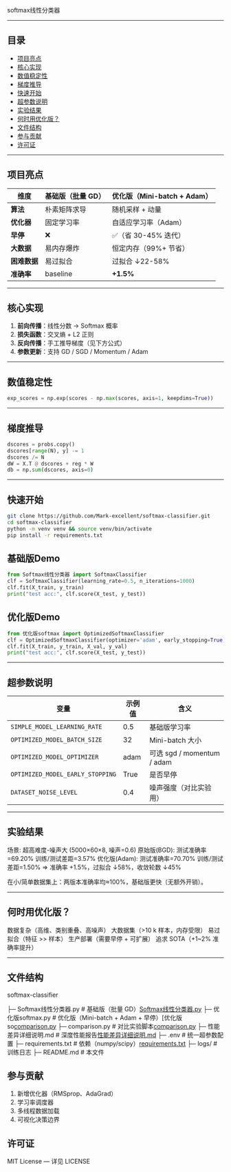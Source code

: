 softmax线性分类器

---

##  目录
- [ 项目亮点](#-项目亮点)
- [ 核心实现](#️-核心实现)
- [ 数值稳定性](#-数值稳定性)
- [ 梯度推导](#-梯度推导)
- [ 快速开始](#-快速开始)
- [ 超参数说明](#️-超参数说明)
- [ 实验结果](#-实验结果)
- [ 何时用优化版？](#-何时用优化版)
- [ 文件结构](#-文件结构)
- [ 参与贡献](#-参与贡献)
- [ 许可证](#-许可证)

---

##  项目亮点
| 维度 | 基础版（批量 GD） | 优化版（Mini-batch + Adam） |
| --- | --- | --- |
| **算法** | 朴素矩阵求导 | 随机采样 + 动量 |
| **优化器** | 固定学习率 | 自适应学习率（Adam） |
| **早停** | ❌ | ✅（省 30-45% 迭代） |
| **大数据** | 易内存爆炸 | 恒定内存（99%+ 节省） |
| **困难数据** | 易过拟合 | 过拟合 ↓22-58% |
| **准确率** | baseline | **+1.5%** |

---

##  核心实现
1. **前向传播**：线性分数 → Softmax 概率  
2. **损失函数**：交叉熵 + L2 正则  
3. **反向传播**：手工推导梯度（见下方公式）  
4. **参数更新**：支持 GD / SGD / Momentum / Adam  

---

## 数值稳定性
```python
exp_scores = np.exp(scores - np.max(scores, axis=1, keepdims=True))
```

---

## 梯度推导
```python
dscores = probs.copy()
dscores[range(N), y] -= 1
dscores /= N
dW = X.T @ dscores + reg * W
db = np.sum(dscores, axis=0)
```

---

## 快速开始
```bash
git clone https://github.com/Mark-excellent/softmax-classifier.git
cd softmax-classifier
python -m venv venv && source venv/bin/activate  
pip install -r requirements.txt
```

## 基础版Demo
```python
from Softmax线性分类器 import SoftmaxClassifier
clf = SoftmaxClassifier(learning_rate=0.5, n_iterations=1000)
clf.fit(X_train, y_train)
print("test acc:", clf.score(X_test, y_test))
```

## 优化版Demo
```python
from 优化版softmax import OptimizedSoftmaxClassifier
clf = OptimizedSoftmaxClassifier(optimizer='adam', early_stopping=True)
clf.fit(X_train, y_train, X_val, y_val)
print("test acc:", clf.score(X_test, y_test))
```

---

## 超参数说明
| 变量                               | 示例值  | 含义                       |
| -------------------------------- | ---- | ------------------------ |
| `SIMPLE_MODEL_LEARNING_RATE`     | 0.5  | 基础版学习率                   |
| `OPTIMIZED_MODEL_BATCH_SIZE`     | 32   | Mini-batch 大小            |
| `OPTIMIZED_MODEL_OPTIMIZER`      | adam | 可选 sgd / momentum / adam |
| `OPTIMIZED_MODEL_EARLY_STOPPING` | True | 是否早停                     |
| `DATASET_NOISE_LEVEL`            | 0.4  | 噪声强度（对比实验用）              |

---

## 实验结果
场景: 超高难度-噪声大 (5000×60×8, 噪声=0.6)
原始版(BGD):     测试准确率=69.20%  训练/测试差距=3.57%
优化版(Adam):    测试准确率=70.70%  训练/测试差距=1.50%
⇒ 准确率 +1.5%，过拟合 ↓58%，收敛轮数 ↓45%

在小/简单数据集上：两版本准确率均≈100%，基础版更快（无额外开销）。

---

## 何时用优化版？
 数据复杂（高维、类别重叠、高噪声）
 大数据集（>10 k 样本，内存受限）
 易过拟合（特征 >> 样本）
 生产部署（需要早停 + 可扩展）
 追求 SOTA（+1~2% 准确率提升）

 ---

 ## 文件结构
  softmax-classifier

├─ Softmax线性分类器.py           # 基础版（批量 GD）[Softmax线性分类器.py](https://github.com/user-attachments/files/23136095/Softmax.py)
├─ 优化版softmax.py              # 优化版（Mini-batch + Adam + 早停）[优化版so[comparison.py](https://github.com/user-attachments/files/23136065/comparison.py)
├─ comparison.py                 # 对比实验脚本[comparison.py](https://github.com/user-attachments/files/23136096/comparison.py)
├─ 性能差异详细说明.md           # 深度性能报告[性能差异详细说明.md](https://github.com/user-attachments/files/23136098/default.md)
├─ .env                          # 统一超参数配置
├─ requirements.txt              # 依赖（numpy/scipy）[requirements.txt](https://github.com/user-attachments/files/23136119/requirements.txt)
├─ logs/                         # 训练日志
├─ README.md                     # 本文件

## 参与贡献
1. 新增优化器（RMSprop、AdaGrad）
2. 学习率调度器
3. 多线程数据加载
4. 可视化决策边界

## 许可证
MIT License — 详见 LICENSE





